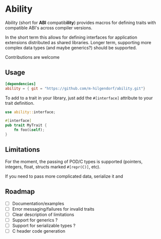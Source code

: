 # Ability # 

Ability (short for __ABI__ compatib**ility**) provides 
macros for defining traits with compatible ABI's across 
compiler versions. 

In the short term this allows for defining interfaces for application 
extensions distributed as shared libraries. Longer term, supporting more
complex data types (and maybe generics?) should be supported. 

Contributions are welcome 

## Usage ## 

```toml
[dependencies]
ability = { git = "https://github.com/m-hilgendorf/ability.git"}
```

To add to a trait in your library, just add the `#[interface]` attribute 
to your trait definition. 

```rust 
use ability::interface;

#[interface]
pub trait MyTrait {
    fn foo(&self);
}
```

## Limitations

 For the moment, the passing of POD/C types is supported (pointers, integers, float, 
 structs marked `#[repr(C)]`, etc).
 
 If you need to pass more complicated data, serialize it and 

## Roadmap ## 

-[ ] Documentation/examples
-[ ] Error messaging/failures for invalid traits 
-[ ] Clear description of limitations 
-[ ] Support for generics ? 
-[ ] Support for serializable types ?
-[ ] C header code generation
